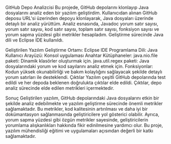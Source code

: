 GitHub Depo Analizcisi
Bu projede, GitHub depolarını klonlayıp Java dosyalarını analiz eden bir yazılım geliştirdim. Kullanıcıdan alınan GitHub deposu URL'si üzerinden depoyu klonlayarak, Java dosyaları üzerinde detaylı bir analiz yürüttüm. Analiz esnasında, Javadoc yorum satır sayısı, yorum satır sayısı, kod satır sayısı, toplam satır sayısı, fonksiyon sayısı ve yorum sapma yüzdesi gibi metrikler hesapladım. Geliştirme sürecinde Java dili ve Eclipse IDE kullanıldı.

Geliştirilen Yazılım
Geliştirme Ortamı: Eclipse IDE
Programlama Dili: Java
Kullanıcı Arayüzü: Konsol uygulaması
Anahtar Kütüphaneler:
java.nio.file paketi: Dinamik klasörler oluşturmak için.
java.util.regex paketi: Java dosyalarındaki yorum ve kod sayılarını analiz etmek için.
Fonksiyonlar: Kodun yüksek okunabilirliği ve bakım kolaylığını sağlayacak şekilde detaylı yorum satırları ile desteklendi.
Çıktılar
Yazılım çeşitli GitHub depolarında test edildi ve her depoda beklenen doğrulukta çıktılar elde edildi. Çıktılar, depo analiz sürecinde elde edilen metrikleri içermektedir.

Sonuç
Geliştirilen yazılım, GitHub depolarındaki Java dosyalarını etkin bir şekilde analiz edebilmekte ve yazılım geliştirme sürecinde önemli metrikler sağlamaktadır. Bu metrikler, kod kalitesinin artırılması ve daha iyi bir dokümantasyon sağlanmasında geliştiricilere yol gösterici olabilir. Ayrıca, yorum sapma yüzdesi gibi özgün metrikler sayesinde, geliştiricilerin yorumlama alışkanlıkları hakkında fikir edinilmesine yardımcı olur. Bu proje, yazılım mühendisliği eğitimi ve uygulamaları açısından değerli bir katkı sağlamaktadır.
